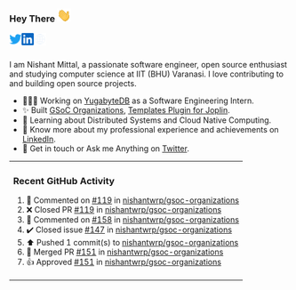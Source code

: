 ### Hey There <img src="./assets/wave.gif" width="25px">
<a href="http://urls.nishantwrp.com/github-to-twitter" target="_blank">
  <img align="left" alt="Nishant's Twitter" width="22px" src="./assets/twitter.svg" />
</a>
<a href="http://urls.nishantwrp.com/github-to-linkedin" target="_blank">
  <img align="left" alt="Nishant's LinkedIn" width="22px" src="./assets/linkedin.svg" />
</a>
<a href="http://urls.nishantwrp.com/github-to-site" target="_blank">
  <img align="left" alt="Nishant's Site" width="22px" src="./assets/globe.svg" />
</a>
<br /><br />

I am Nishant Mittal, a passionate software engineer, open source enthusiast and studying computer science at IIT (BHU) Varanasi. I love contributing to and building open source projects.

- 👨🏽‍💻 Working on [YugabyteDB](https://www.github.com/yugabyte) as a Software Engineering Intern.
- ✨ Built [GSoC Organizations](https://www.gsocorganizations.dev/), [Templates Plugin for Joplin](https://github.com/joplin/plugin-templates).
- 🌱 Learning about Distributed Systems and Cloud Native Computing.
- 🚀 Know more about my professional experience and achievements on [LinkedIn](http://urls.nishantwrp.com/github-to-linkedin).
- 💬 Get in touch or Ask me Anything on [Twitter](http://urls.nishantwrp.com/github-to-twitter).

<table><tr>
  
<td valign="top" width="100%">

### Recent GitHub Activity
<!--RECENT_ACTIVITY:start-->
1. 💬 Commented on [#119](https://github.com/nishantwrp/gsoc-organizations/pull/119#issuecomment-2727392551) in [nishantwrp/gsoc-organizations](https://github.com/nishantwrp/gsoc-organizations)<br>
2. ❌ Closed PR [#119](https://github.com/nishantwrp/gsoc-organizations/pull/119) in [nishantwrp/gsoc-organizations](https://github.com/nishantwrp/gsoc-organizations)<br>
3. 💬 Commented on [#158](https://github.com/nishantwrp/gsoc-organizations/pull/158#issuecomment-2727391798) in [nishantwrp/gsoc-organizations](https://github.com/nishantwrp/gsoc-organizations)<br>
4. ✔️ Closed issue [#147](https://github.com/nishantwrp/gsoc-organizations/issues/147) in [nishantwrp/gsoc-organizations](https://github.com/nishantwrp/gsoc-organizations)<br>
5. ⬆️ Pushed 1 commit(s) to [nishantwrp/gsoc-organizations](https://github.com/nishantwrp/gsoc-organizations)<br>
6. 🎉 Merged PR [#151](https://github.com/nishantwrp/gsoc-organizations/pull/151) in [nishantwrp/gsoc-organizations](https://github.com/nishantwrp/gsoc-organizations)<br>
7. 👍 Approved [#151](https://github.com/nishantwrp/gsoc-organizations/pull/151#pullrequestreview-2688661659) in [nishantwrp/gsoc-organizations](https://github.com/nishantwrp/gsoc-organizations)<br>
<!--RECENT_ACTIVITY:end-->

</td>
</tr></table>
